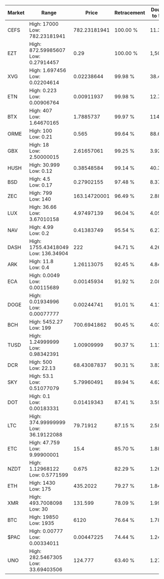| Market | Range | Price| Retracement | Doubles to 50% |
| --- | --- | --- | --- | --- |
| CEFS | High: 17000<br />Low: 782.23181941 | 782.23181941 | 100.00 % | 11.37 |
| EZT | High: 872.59985607<br />Low: 0.27914457 | 0.29 | 100.00 % | 1,504.96 |
| XVG | High: 1.697456<br />Low: 0.02204614 | 0.02238644 | 99.98 % | 38.40 |
| ETN | High: 0.223<br />Low: 0.00906764 | 0.00911937 | 99.98 % | 12.72 |
| BTX | High: 407<br />Low: 1.64670165 | 1.7885737 | 99.97 % | 114.24 |
| ORME | High: 100<br />Low: 0.21 | 0.565 | 99.64 % | 88.68 |
| GBX | High: 18<br />Low: 2.50000015 | 2.61657061 | 99.25 % | 3.92 |
| HUSH | High: 30.999<br />Low: 0.12 | 0.38548584 | 99.14 % | 40.36 |
| BSD | High: 4.5<br />Low: 0.17 | 0.27902155 | 97.48 % | 8.37 |
| ZEC | High: 799<br />Low: 140 | 163.14720001 | 96.49 % | 2.88 |
| LUX | High: 36.66<br />Low: 3.67010158 | 4.97497139 | 96.04 % | 4.05 |
| NAV | High: 4.99<br />Low: 0.2 | 0.41383749 | 95.54 % | 6.27 |
| DASH | High: 1755.43418049<br />Low: 136.34904 | 222 | 94.71 % | 4.26 |
| ARK | High: 11.8<br />Low: 0.4 | 1.26113075 | 92.45 % | 4.84 |
| ECA | High: 0.0049<br />Low: 0.00115689 | 0.00145934 | 91.92 % | 2.08 |
| DOGE | High: 0.01934996<br />Low: 0.00077777 | 0.00244741 | 91.01 % | 4.11 |
| BCH | High: 5452.27<br />Low: 199 | 700.6941862 | 90.45 % | 4.03 |
| TUSD | High: 1.24999999<br />Low: 0.98342391 | 1.00909999 | 90.37 % | 1.11 |
| DCR | High: 500<br />Low: 22.13 | 68.43087837 | 90.31 % | 3.82 |
| SKY | High: 53.1<br />Low: 0.51077079 | 5.79960491 | 89.94 % | 4.62 |
| DOT | High: 0.1<br />Low: 0.00183331 | 0.01419343 | 87.41 % | 3.59 |
| LTC | High: 374.99999999<br />Low: 36.19122088 | 79.71912 | 87.15 % | 2.58 |
| ETC | High: 47.759<br />Low: 9.99900001 | 15.4 | 85.70 % | 1.88 |
| NZDT | High: 1.12968122<br />Low: 0.5771599 | 0.675 | 82.29 % | 1.26 |
| ETH | High: 1430<br />Low: 175 | 435.2022 | 79.27 % | 1.84 |
| XMR | High: 493.7008098<br />Low: 30 | 131.599 | 78.09 % | 1.99 |
| BTC | High: 19850<br />Low: 1935 | 6120 | 76.64 % | 1.78 |
| $PAC | High: 0.00777<br />Low: 0.00334011 | 0.00447225 | 74.44 % | 1.24 |
| UNO | High: 282.5467305<br />Low: 33.69403506 | 124.777 | 63.40 % | 1.27 |
